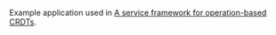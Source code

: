 Example application used in [A service framework for operation-based CRDTs](http://krasserm.github.io/2016/10/19/operation-based-crdt-framework/).
